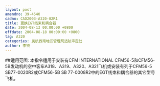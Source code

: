 ```yaml
---
layout: post
amendno: 39-4540
cadno: CAD2003-A320-02R1
title: 更换EGT线束和耦合器
date: 2004-08-13 00:00:00 +0800
effdate: 2004-08-18 00:00:00 +0800
tag: A320
categories: 民航西南地区管理局适航审定处
author: 李锐
---
```


##适用范围:
本指令适用于安装有CFM INTERNATIONAL CFM56-5和CFM56-5B发动机的空中客车A318、A319、A320、A321飞机或安装有列于CFM56-5 SB77-0020R2或CFM56-5B SB 77-0008R2中的EGT线束和耦合器的其它型号飞机。

